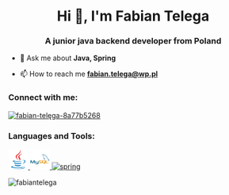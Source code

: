 <h1 align="center">Hi 👋, I'm Fabian Telega</h1>
<h3 align="center">A junior java backend developer from Poland</h3>

- 💬 Ask me about **Java, Spring**

- 📫 How to reach me **fabian.telega@wp.pl**

<h3 align="left">Connect with me:</h3>
<p align="left">
<a href="https://linkedin.com/in/fabian-telęga-8a77b5268" target="blank"><img align="center" src="https://raw.githubusercontent.com/rahuldkjain/github-profile-readme-generator/master/src/images/icons/Social/linked-in-alt.svg" alt="fabian-telęga-8a77b5268" height="30" width="40" /></a>
</p>

<h3 align="left">Languages and Tools:</h3>
<p align="left"> <a href="https://www.java.com" target="_blank" rel="noreferrer"> <img src="https://raw.githubusercontent.com/devicons/devicon/master/icons/java/java-original.svg" alt="java" width="40" height="40"/> </a> <a href="https://www.mysql.com/" target="_blank" rel="noreferrer"> <img src="https://raw.githubusercontent.com/devicons/devicon/master/icons/mysql/mysql-original-wordmark.svg" alt="mysql" width="40" height="40"/> </a> <a href="https://spring.io/" target="_blank" rel="noreferrer"> <img src="https://www.vectorlogo.zone/logos/springio/springio-icon.svg" alt="spring" width="40" height="40"/> </a> </p>

<p><img align="center" src="https://github-readme-stats.vercel.app/api/top-langs?username=fabiantelega&show_icons=true&locale=en&layout=compact" alt="fabiantelega" /></p>
